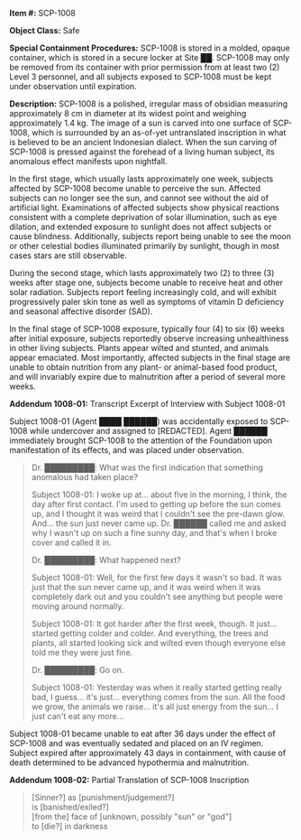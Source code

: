 **Item #:** SCP-1008

**Object Class:** Safe

**Special Containment Procedures:** SCP-1008 is stored in a molded, opaque container, which is stored in a secure locker at Site ██. SCP-1008 may only be removed from its container with prior permission from at least two (2) Level 3 personnel, and all subjects exposed to SCP-1008 must be kept under observation until expiration.

**Description:** SCP-1008 is a polished, irregular mass of obsidian measuring approximately 8 cm in diameter at its widest point and weighing approximately 1.4 kg. The image of a sun is carved into one surface of SCP-1008, which is surrounded by an as-of-yet untranslated inscription in what is believed to be an ancient Indonesian dialect. When the sun carving of SCP-1008 is pressed against the forehead of a living human subject, its anomalous effect manifests upon nightfall.

In the first stage, which usually lasts approximately one week, subjects affected by SCP-1008 become unable to perceive the sun. Affected subjects can no longer see the sun, and cannot see without the aid of artificial light. Examinations of affected subjects show physical reactions consistent with a complete deprivation of solar illumination, such as eye dilation, and extended exposure to sunlight does not affect subjects or cause blindness. Additionally, subjects report being unable to see the moon or other celestial bodies illuminated primarily by sunlight, though in most cases stars are still observable.

During the second stage, which lasts approximately two (2) to three (3) weeks after stage one, subjects become unable to receive heat and other solar radiation. Subjects report feeling increasingly cold, and will exhibit progressively paler skin tone as well as symptoms of vitamin D deficiency and seasonal affective disorder (SAD).

In the final stage of SCP-1008 exposure, typically four (4) to six (6) weeks after initial exposure, subjects reportedly observe increasing unhealthiness in other living subjects. Plants appear wilted and stunted, and animals appear emaciated. Most importantly, affected subjects in the final stage are unable to obtain nutrition from any plant- or animal-based food product, and will invariably expire due to malnutrition after a period of several more weeks.

**Addendum 1008-01:** Transcript Excerpt of Interview with Subject 1008-01

Subject 1008-01 (Agent ████ ██████) was accidentally exposed to SCP-1008 while undercover and assigned to \[REDACTED\]. Agent ██████ immediately brought SCP-1008 to the attention of the Foundation upon manifestation of its effects, and was placed under observation.

> Dr. █████████: What was the first indication that something anomalous had taken place?
> 
> Subject 1008-01: I woke up at… about five in the morning, I think, the day after first contact. I'm used to getting up before the sun comes up, and I thought it was weird that I couldn't see the pre-dawn glow. And… the sun just never came up. Dr. ██████ called me and asked why I wasn't up on such a fine sunny day, and that's when I broke cover and called it in.
> 
> Dr. █████████: What happened next?
> 
> Subject 1008-01: Well, for the first few days it wasn't so bad. It was just that the sun never came up, and it was weird when it was completely dark out and you couldn't see anything but people were moving around normally.
> 
> Subject 1008-01: It got harder after the first week, though. It just… started getting colder and colder. And everything, the trees and plants, all started looking sick and wilted even though everyone else told me they were just fine.
> 
> Dr. █████████: Go on.
> 
> Subject 1008-01: Yesterday was when it really started getting really bad, I guess… it's just… everything comes from the sun. All the food we grow, the animals we raise… it's all just energy from the sun… I just can't eat any more…

Subject 1008-01 became unable to eat after 36 days under the effect of SCP-1008 and was eventually sedated and placed on an IV regimen. Subject expired after approximately 43 days in containment, with cause of death determined to be advanced hypothermia and malnutrition.

**Addendum 1008-02:** Partial Translation of SCP-1008 Inscription

> \[Sinner?\] as \[punishment/judgement?\]  
> is \[banished/exiled?\]  
> \[from the\] face of \[unknown, possibly "sun" or "god"\]  
> to \[die?\] in darkness